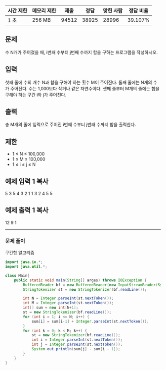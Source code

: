 
|시간 제한|메모리 제한|제출|정답|맞힌 사람|정답 비율|
|---|---|---|---|---|---|
|1 초|256 MB|94512|38925|28996|39.107%|

## 문제

수 N개가 주어졌을 때, i번째 수부터 j번째 수까지 합을 구하는 프로그램을 작성하시오.

## 입력

첫째 줄에 수의 개수 N과 합을 구해야 하는 횟수 M이 주어진다. 둘째 줄에는 N개의 수가 주어진다. 수는 1,000보다 작거나 같은 자연수이다. 셋째 줄부터 M개의 줄에는 합을 구해야 하는 구간 i와 j가 주어진다.

## 출력

총 M개의 줄에 입력으로 주어진 i번째 수부터 j번째 수까지 합을 출력한다.

## 제한

- 1 ≤ N ≤ 100,000
- 1 ≤ M ≤ 100,000
- 1 ≤ i ≤ j ≤ N

## 예제 입력 1 복사

5 3
5 4 3 2 1
1 3
2 4
5 5

## 예제 출력 1 복사

12
9
1

---
### 문제 풀이

구간합 알고리즘

```java
import java.io.*;
import java.util.*;

class Main{
	public static void main(String[] arges) throws IOException {
		BufferedReader bf = new BufferedReader(new InputStreamReader(System.in));
		StringTokenizer st = new StringTokenizer(bf.readLine());

		int N = Integer.parseInt(st.nextToken());
		int M = Integer.parseInt(st.nextToken());
		int[] sum = new int[N+1];
		st = new StringTokenizer(bf.readLine());
		for (int i = 1; i <= N; i++) {
			sum[i] = sum[i-1] + Integer.parseInt(st.nextToken());
		}
		for (int k = 0; k < M; k++) {
			st = new StringTokenizer(bf.readLine());
			int i = Integer.parseInt(st.nextToken());
			int j = Integer.parseInt(st.nextToken());
			System.out.println(sum[j] - sum[i - 1]);
		}
	}
}
```